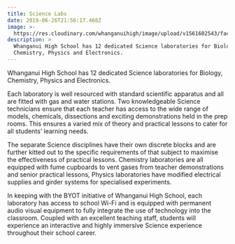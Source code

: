 ```yaml
---
title: Science Labs
date: 2019-06-26T21:56:17.468Z
image: >-
  https://res.cloudinary.com/whanganuihigh/image/upload/v1561602543/facilities/Science_-_combined.jpg
description: >
  Whanganui High School has 12 dedicated Science laboratories for Biology,
  Chemistry, Physics and Electronics.
---
```

Whanganui High School has 12 dedicated Science laboratories for Biology, Chemistry, Physics and Electronics.

Each laboratory is well resourced with standard scientific apparatus and all are fitted with gas and water stations. Two knowledgeable Science technicians ensure that each teacher has access to the wide range of models, chemicals, dissections and exciting demonstrations held in the prep rooms. This ensures a varied mix of theory and practical lessons to cater for all students’ learning needs.

The separate Science disciplines have their own discrete blocks and are further kitted out to the specific requirements of that subject to maximise the effectiveness of practical lessons. Chemistry laboratories are all equipped with fume cupboards to vent gases from teacher demonstrations and senior practical lessons, Physics laboratories have modified electrical supplies and girder systems for specialised experiments.

In keeping with the BYOT initiative of Whanganui High School, each laboratory has access to school Wi-Fi and is equipped with permanent audio visual equipment to fully integrate the use of technology into the classroom. Coupled with an excellent teaching staff, students will experience an interactive and highly immersive Science experience throughout their school career.
